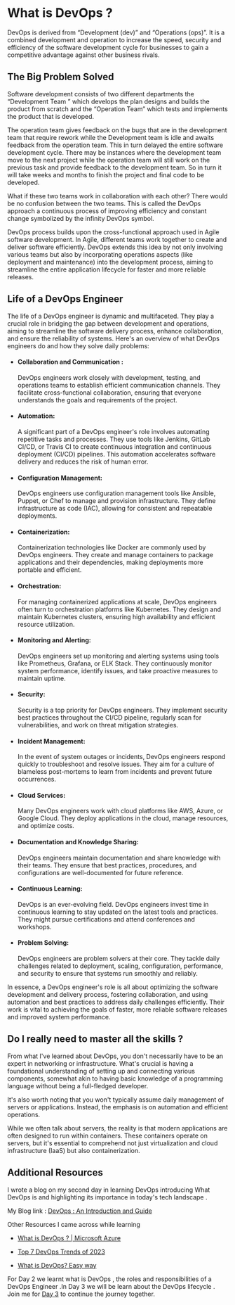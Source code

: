 
# What is DevOps ? 

DevOps is derived from  “Development (dev)” and “Operations (ops)”. It is a combined development and operation to increase the speed, security and efficiency of the software development cycle for businesses to gain a competitive advantage against other business rivals.

## The Big Problem Solved
Software development consists of two different departments the “Development Team ” which develops the plan designs and builds the product from scratch and the “Operation Team” which tests and implements the product that is developed.

The operation team gives feedback on the bugs that are in the development team that require rework while the Development team is idle and awaits feedback from the operation team. This in turn delayed the entire software development cycle. There may be instances where the development team move to the next project while the operation team will still work on the previous task and provide feedback to the development team. So in turn it will take weeks and months to finish the project and final code to be developed.

What if these two teams work in collaboration with each other? There would be no confusion between the two teams. This is called the DevOps approach a continuous process of improving efficiency and constant change symbolized by the infinity DevOps symbol.

DevOps process builds upon the cross-functional approach used in Agile software development. In Agile, different teams work together to create and deliver software efficiently. DevOps extends this idea by not only involving various teams but also by incorporating operations aspects (like deployment and maintenance) into the development process, aiming to streamline the entire application lifecycle for faster and more reliable releases.

## Life of a DevOps Engineer 

The life of a DevOps engineer is dynamic and multifaceted. They play a crucial role in bridging the gap between development and operations, aiming to streamline the software delivery process, enhance collaboration, and ensure the reliability of systems. Here's an overview of what DevOps engineers do and how they solve daily problems:

- #### Collaboration and Communication : 
     DevOps engineers work closely with development, testing, and operations teams to establish efficient communication channels. They facilitate cross-functional collaboration, ensuring that everyone understands the goals and requirements of the project.

- #### Automation: 
    A significant part of a DevOps engineer's role involves automating repetitive tasks and processes. They use tools like Jenkins, GitLab CI/CD, or Travis CI to create continuous integration and continuous deployment (CI/CD) pipelines. This automation accelerates software delivery and reduces the risk of human error.

- #### Configuration Management:
     DevOps engineers use configuration management tools like Ansible, Puppet, or Chef to manage and provision infrastructure. They define infrastructure as code (IAC), allowing for consistent and repeatable deployments.

- #### Containerization:
     Containerization technologies like Docker are commonly used by DevOps engineers. They create and manage containers to package applications and their dependencies, making deployments more portable and efficient.

- #### Orchestration: 
    For managing containerized applications at scale, DevOps engineers often turn to orchestration platforms like Kubernetes. They design and maintain Kubernetes clusters, ensuring high availability and efficient resource utilization.

- #### Monitoring and Alerting: 
    DevOps engineers set up monitoring and alerting systems using tools like Prometheus, Grafana, or ELK Stack. They continuously monitor system performance, identify issues, and take proactive measures to maintain uptime.

- #### Security: 
    Security is a top priority for DevOps engineers. They implement security best practices throughout the CI/CD pipeline, regularly scan for vulnerabilities, and work on threat mitigation strategies.

- #### Incident Management:
     In the event of system outages or incidents, DevOps engineers respond quickly to troubleshoot and resolve issues. They aim for a culture of blameless post-mortems to learn from incidents and prevent future occurrences.

- #### Cloud Services: 
    Many DevOps engineers work with cloud platforms like AWS, Azure, or Google Cloud. They deploy applications in the cloud, manage resources, and optimize costs.

- #### Documentation and Knowledge Sharing: 
    DevOps engineers maintain documentation and share knowledge with their teams. They ensure that best practices, procedures, and configurations are well-documented for future reference.

- #### Continuous Learning:
     DevOps is an ever-evolving field. DevOps engineers invest time in continuous learning to stay updated on the latest tools and practices. They might pursue certifications and attend conferences and workshops.

- #### Problem Solving: 
    DevOps engineers are problem solvers at their core. They tackle daily challenges related to deployment, scaling, configuration, performance, and security to ensure that systems run smoothly and reliably.

In essence, a DevOps engineer's role is all about optimizing the software development and delivery process, fostering collaboration, and using automation and best practices to address daily challenges efficiently. Their work is vital to achieving the goals of faster, more reliable software releases and improved system performance.

## Do I really need to master all the skills ? 

From what I've learned about DevOps, you don't necessarily have to be an expert in networking or infrastructure. What's crucial is having a foundational understanding of setting up and connecting various components, somewhat akin to having basic knowledge of a programming language without being a full-fledged developer.

It's also worth noting that you won't typically assume daily management of servers or applications. Instead, the emphasis is on automation and efficient operations.

While we often talk about servers, the reality is that modern applications are often designed to run within containers. These containers operate on servers, but it's essential to comprehend not just virtualization and cloud infrastructure (IaaS) but also containerization. 


## Additional Resources

I wrote a blog on my second day in learning DevOps  introducing What DevOps is  and highlighting its importance in today's tech landscape . 

My Blog link : <a href="https://medium.com/@debankansarkar/devops-a-comprehensive-introduction-and-guide-e007901cff6b"> DevOps : An Introduction and Guide </a>

Other Resources I came across while learning 

- <a href="https://learn.microsoft.com/en-us/devops/what-is-devops">What is DevOps ? | Microsoft Azure  </a>

- <a href="https://www.knowledgehut.com/blog/devops/devops-trends"> Top 7 DevOps Trends of 2023 </a>

- <a href="https://www.youtube.com/watch?v=_Gpe1Zn-1fE&t=49s"> What is DevOps? Easy way </a>

For Day 2 we learnt what is DevOps , the roles and responsibilities of a DevOps Engineer .In Day 3 we will be learn about the DevOps lifecycle .  Join me for <a href="https://github.com/DebankanSarkar989/90DaysOfDevOps/blob/main/Days/Day-3.md">Day 3</a> to continue the journey together.